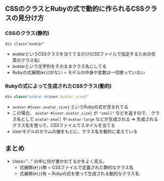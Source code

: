 ## CSSのクラスとRubyの式で動的に作られるCSSクラスの見分け方
### CSSのクラス(静的)
```html
div class="avatar"
```
- avatarというCSSクラスを当ててるだけ(CSSファイルで指定するための任意のクラス名)
- avatarという文字列をそのままクラス名にしてる
- Rubyの式展開(`#{}`)がない = モデルの中身や変数は一切使っていない

### Rubyの式によって生成されたCSSクラス(動的)
```ruby
div class="avatar-#{user.avatar_size}"
```
- `avatar-#{user.avatar_size}` というRubyの式が含まれてる
- この場合、 `avatar-#{user.avatar_size}` が `"small"` などを返すので、
  クラス名として `avatar-small` や `avatar-large` などが生成される
  => 生成されるクラス名を使って、CSSファイルでスタイルを当てる
- Userモデルのカラムの値をもとに、クラス名を動的に変えている

## まとめ
- class="..." の中に何が書かれてるかをよく見る。
  - 式展開(`#{}`)無 = CSSファイルで定義された静的なクラス名
  - 式展開(`#{}`)有 = Rubyの式を使って生成される動的なクラス名

